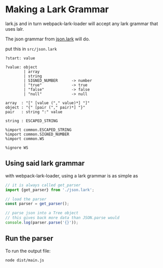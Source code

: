 # Making a Lark Grammar

lark.js and in turn webpack-lark-loader will accept any lark grammar that uses lalr.

The json grammar from [json.lark](https://github.com/lark-parser/lark/blob/master/examples/standalone/json.lark) will do.

put this in `src/json.lark`

```lark
?start: value

?value: object
        | array
        | string
        | SIGNED_NUMBER      -> number
        | "true"             -> true
        | "false"            -> false
        | "null"             -> null

array  : "[" [value ("," value)*] "]"
object : "{" [pair ("," pair)*] "}"
pair   : string ":" value

string : ESCAPED_STRING

%import common.ESCAPED_STRING
%import common.SIGNED_NUMBER
%import common.WS

%ignore WS
```

## Using said lark grammar

with webpack-lark-loader, using a lark grammar is as simple as

```js
// it is always called get_parser
import {get_parser} from './json.lark';

// load the parser
const parser = get_parser();

// parse json into a Tree object
// this gives back more data than JSON.parse would
console.log(parser.parse('{}'));
```

## Run the parser

To run the output file:

```sh
node dist/main.js
```